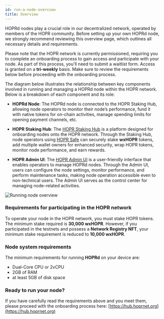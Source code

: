 ```yaml
---
id: run-a-node-overview
title: Overview
---
```


HOPRd nodes play a crucial role in our decentralized network, operated by members of the HOPR community. Before setting up your own HOPRd node, we strongly recommend reviewing this overview page, which outlines all necessary details and requirements.

Please note that the HOPR network is currently permissioned, requiring you to complete an onboarding process to gain access and participate with your node. As part of this process, you'll need to submit a waitlist form. Access is granted on a **tri-weekly** basis. Make sure to review the requirements below before proceeding with the onboarding process.

The diagram below illustrates the relationship between key components involved in running and managing a HOPRd node within the HOPR network. Below is a breakdown of each component and its role:

- **HOPRd Node**: The HOPRd node is connected to the HOPR Staking Hub, allowing node operators to monitor their node’s performance, fund it with native tokens for on-chain activities, manage spending limits for opening payment channels, etc.

- **HOPR Staking Hub**: The [HOPR Staking Hub](./staking-hub.md) is a platform designed for onboarding nodes onto the HOPR network. Through the Staking Hub, node operators using [HOPR Safe](../token/safestaking.md#why-is-hopr-using-safe) can securely stake **wxHOPR** tokens, add multiple wallet owners for enhanced security, wrap HOPR tokens, monitor node performance, and earn rewards.

- **HOPR Admin UI**: The [HOPR Admin UI](./node-management-admin-ui.md) is a user-friendly interface that enables operators to manage HOPRd nodes. Through the Admin UI, users can configure the node settings, monitor performance, and perform maintenance tasks, making node operation accessible even to non-technical users. The Admin UI serves as the control center for managing node-related activities.

![Running node overview](/img/node/HOPR-Node-Running-Overview.png)

### Requirements for participating in the HOPR network

To operate your node in the HOPR network, you must stake HOPR tokens. The minimum stake required is **30,000 wxHOPR**. However, if you participated in the testnets and possess a **Network Registry NFT**, your minimum stake requirement is reduced to **10,000 wxHOPR**. 

### Node system requirements

The minimum requirements for running **HOPRd** on your device are:

- Dual-Core CPU or 2vCPU
- 2GB of RAM
- at least 5GB of disk space

### Ready to run your node?

If you have carefully read the requirements above and you meet them, please proceed with the onboarding process here: [https://hub.hoprnet.org](https://hub.hoprnet.org)